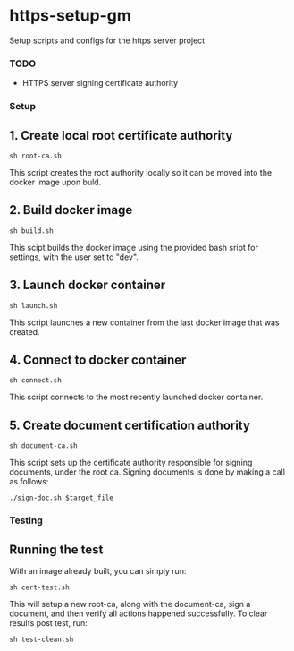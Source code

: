 # https-setup-gm
Setup scripts and configs for the https server project

### TODO
- HTTPS server signing certificate authority

### Setup

## 1. Create local root certificate authority
```
sh root-ca.sh
```
This script creates the root authority locally so it can be moved into the docker image upon buld.

## 2. Build docker image
```
sh build.sh
```
This scipt builds the docker image using the provided bash sript for settings, with the user set to "dev".

## 3. Launch docker container
```
sh launch.sh
```
This script launches a new container from the last docker image that was created.

## 4. Connect to docker container
```
sh connect.sh
```
This script connects to the most recently launched docker container.

## 5. Create document certification authority
```
sh document-ca.sh
```
This script sets up the certificate authority responsible for signing documents, under the root ca.
Signing documents is done by making a call as follows:
```
./sign-doc.sh $target_file
```

### Testing
## Running the test
With an image already built, you can simply run:
```
sh cert-test.sh
```
This will setup a new root-ca, along with the document-ca, sign a document, and then verify all actions happened successfully. To clear results post test, run:
```
sh test-clean.sh
```